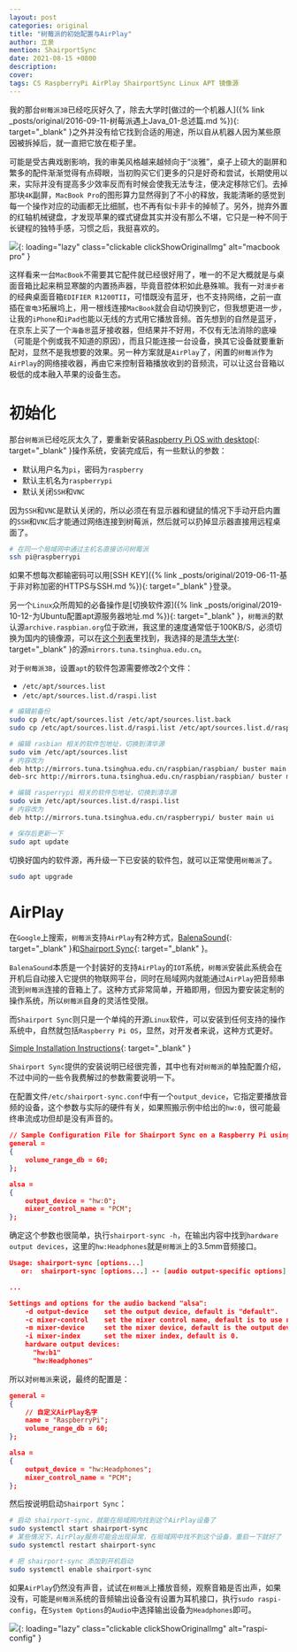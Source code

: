 ```yaml
---
layout: post
categories: original
title: "树莓派的初始配置与AirPlay"
author: 立泉
mention: ShairportSync
date: 2021-08-15 +0800
description: 
cover: 
tags: CS RaspberryPi AirPlay ShairportSync Linux APT 镜像源
---
```


我的那台`树莓派3B`已经吃灰好久了，除去大学时[做过的一个机器人]({% link _posts/original/2016-09-11-树莓派遇上Java_01-总述篇.md %}){: target="_blank" }之外并没有给它找到合适的用途，所以自从机器人因为某些原因被拆掉后，就一直把它放在柜子里。

可能是受古典戏剧影响，我的审美风格越来越倾向于“淡雅”，桌子上硕大的副屏和繁多的配件渐渐觉得有点碍眼，当初购买它们更多的只是好奇和尝试，长期使用以来，实际并没有提高多少效率反而有时候会使我无法专注，便决定移除它们。去掉那块`4K`副屏，`MacBook Pro`的图形算力显然得到了不小的释放，我能清晰的感觉到每一个操作对应的动画都无比细腻，也不再有似卡非卡的掉帧了。另外，抛弃外置的红轴机械键盘，才发现苹果的蝶式键盘其实并没有那么不堪，它只是一种不同于长键程的独特手感，习惯之后，我挺喜欢的。

![](https://apqx.oss-cn-hangzhou.aliyuncs.com/blog/20210815/macbook_thumb.jpg){: loading="lazy" class="clickable clickShowOriginalImg" alt="macbook pro" }

这样看来一台`MacBook`不需要其它配件就已经很好用了，唯一的不足大概就是与桌面音箱比起来稍显寒酸的内置扬声器，毕竟音腔体积如此悬殊嘛。我有一对`漫步者`的经典桌面音箱`EDIFIER R1200TII`，可惜既没有蓝牙，也不支持网络，之前一直插在`雷电3`拓展坞上，用一根线连接`MacBook`就会自动切换到它，但我想更进一步，让我的`iPhone`和`iPad`也能以无线的方式用它播放音频。首先想到的自然是蓝牙，在京东上买了一个`海备思`蓝牙接收器，但结果并不好用，不仅有无法消除的底噪（可能是个例或我不知道的原因），而且只能连接一台设备，换其它设备就要重新配对，显然不是我想要的效果。另一种方案就是`AirPlay`了，闲置的`树莓派`作为`AirPlay`的网络接收器，再由它来控制音箱播放收到的音频流，可以让这台音箱以极低的成本融入苹果的设备生态。

# 初始化

那台`树莓派`已经吃灰太久了，要重新安装[Raspberry Pi OS with desktop](https://www.raspberrypi.org/software/operating-systems/#raspberry-pi-os-32-bit){: target="_blank" }操作系统，安装完成后，有一些默认的参数：

* 默认用户名为`pi`，密码为`raspberry`
* 默认主机名为`raspberrypi`
* 默认关闭`SSH`和`VNC`

因为`SSH`和`VNC`是默认关闭的，所以必须在有显示器和键鼠的情况下手动开启内置的`SSH`和`VNC`后才能通过网络连接到树莓派，然后就可以扔掉显示器直接用远程桌面了。

```sh
# 在同一个局域网中通过主机名直接访问树莓派
ssh pi@raspberrypi
```

如果不想每次都输密码可以用[SSH KEY]({% link _posts/original/2019-06-11-基于非对称加密的HTTPS与SSH.md %}){: target="_blank" }登录。

另一个`Linux`众所周知的必备操作是[切换软件源]({% link _posts/original/2019-10-12-为Ubuntu配置apt源服务器地址.md %}){: target="_blank" }，`树莓派`的默认源`archive.raspbian.org`位于欧洲，我这里的速度通常低于100KB/S，必须切换为国内的镜像源，可以在[这个列表](https://www.raspbian.org/RaspbianMirrors)里找到，我选择的是[清华大学](https://mirrors.tuna.tsinghua.edu.cn){: target="_blank" }的源`mirrors.tuna.tsinghua.edu.cn`。

对于`树莓派3B`，设置`apt`的软件包源需要修改2个文件：

* `/etc/apt/sources.list`
* `/etc/apt/sources.list.d/raspi.list`

```sh
# 编辑前备份
sudo cp /etc/apt/sources.list /etc/apt/sources.list.back
sudo cp /etc/apt/sources.list.d/raspi.list /etc/apt/sources.list.d/raspi.list.back

# 编辑 rasbian 相关的软件包地址，切换到清华源
sudo vim /etc/apt/sources.list
# 内容改为
deb http://mirrors.tuna.tsinghua.edu.cn/raspbian/raspbian/ buster main non-free contrib rpi
deb-src http://mirrors.tuna.tsinghua.edu.cn/raspbian/raspbian/ buster main non-free contrib rpi

# 编辑 rasperrypi 相关的软件包地址，切换到清华源
sudo vim /etc/apt/sources.list.d/raspi.list
# 内容改为
deb http://mirrors.tuna.tsinghua.edu.cn/raspberrypi/ buster main ui

# 保存后更新一下
sudo apt update
```

切换好国内的软件源，再升级一下已安装的软件包，就可以正常使用`树莓派`了。

```sh
sudo apt upgrade
```

# AirPlay

在`Google`上搜索，`树莓派`支持`AirPlay`有2种方式，[BalenaSound](https://sound.balenalabs.io){: target="_blank" }和[Shairport Sync](https://github.com/mikebrady/shairport-sync){: target="_blank" }。

`BalenaSound`本质是一个封装好的支持`AirPlay`的`IOT`系统，`树莓派`安装此系统会在开机后自动接入它提供的物联网平台，同时在局域网内就能通过`AirPlay`把音频串流到`树莓派`连接的音箱上了。这种方式非常简单，开箱即用，但因为要安装定制的操作系统，所以`树莓派`自身的灵活性受限。

而`Shairport Sync`则只是一个单纯的开源`Linux`软件，可以安装到任何支持的操作系统中，自然就包括`Raspberry Pi OS`，显然，对开发者来说，这种方式更好。

[Simple Installation Instructions](https://github.com/mikebrady/shairport-sync/blob/master/INSTALL.md){: target="_blank" }

`Shairport Sync`提供的安装说明已经很完善，其中也有对`树莓派`的单独配置介绍，不过中间的一些令我费解过的参数需要说明一下。

在配置文件`/etc/shairport-sync.conf`中有一个`output_device`，它指定要播放音频的设备，这个参数与实际的硬件有关，如果照搬示例中给出的`hw:0`，很可能最终串流成功但却是没有声音的。

```json
// Sample Configuration File for Shairport Sync on a Raspberry Pi using the built-in audio DAC
general =
{
    volume_range_db = 60; 
};

alsa =
{
    output_device = "hw:0";
    mixer_control_name = "PCM";
};
```

确定这个参数也很简单，执行`shairport-sync -h`，在输出内容中找到`hardware output devices`，这里的`hw:Headphones`就是`树莓派`上的3.5mm音频接口。

```json
Usage: shairport-sync [options...]
   or:  shairport-sync [options...] -- [audio output-specific options]

...

Settings and options for the audio backend "alsa":
    -d output-device    set the output device, default is "default".
    -c mixer-control    set the mixer control name, default is to use no mixer.
    -m mixer-device     set the mixer device, default is the output device.
    -i mixer-index      set the mixer index, default is 0.
    hardware output devices:
      "hw:b1"
      "hw:Headphones"
```

所以对`树莓派`来说，最终的配置是：

```json
general =
{
    // 自定义AirPlay名字
    name = "RaspberryPi";
    volume_range_db = 60; 
};

alsa =
{
    output_device = "hw:Headphones";
    mixer_control_name = "PCM";
};
```

然后按说明启动`Shairport Sync`：

```sh
# 启动 shairport-sync，就能在局域网内找到这个AirPlay设备了
sudo systemctl start shairport-sync
# 某些情况下，AirPlay服务可能会出现异常，在局域网中找不到这个设备，重启一下就好了
sudo systemctl restart shairport-sync

# 把 shairport-sync 添加到开机启动
sudo systemctl enable shairport-sync
```

如果`AirPlay`仍然没有声音，试试在`树莓派`上播放音频，观察音箱是否出声，如果没有，可能是`树莓派`系统的音频输出设备没有设置为耳机接口，执行`sudo raspi-config`，在`System Options`的`Audio`中选择输出设备为`Headphones`即可。

![](https://apqx.oss-cn-hangzhou.aliyuncs.com/blog/20210815/raspi_config.webp){: loading="lazy" class="clickable clickShowOriginalImg" alt="raspi-config" }


